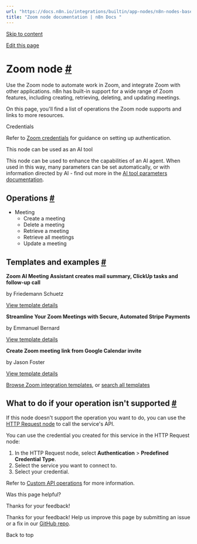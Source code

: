 ```yaml
---
url: "https://docs.n8n.io/integrations/builtin/app-nodes/n8n-nodes-base.zoom/"
title: "Zoom node documentation | n8n Docs "
---
```


[Skip to content](https://docs.n8n.io/integrations/builtin/app-nodes/n8n-nodes-base.zoom/#zoom-node)

[Edit this page](https://github.com/n8n-io/n8n-docs/edit/main/docs/integrations/builtin/app-nodes/n8n-nodes-base.zoom.md "Edit this page")

# Zoom node [\#](https://docs.n8n.io/integrations/builtin/app-nodes/n8n-nodes-base.zoom/\#zoom-node "Permanent link")

Use the Zoom node to automate work in Zoom, and integrate Zoom with other applications. n8n has built-in support for a wide range of Zoom features, including creating, retrieving, deleting, and updating meetings.

On this page, you'll find a list of operations the Zoom node supports and links to more resources.

Credentials

Refer to [Zoom credentials](https://docs.n8n.io/integrations/builtin/credentials/zoom/) for guidance on setting up authentication.

This node can be used as an AI tool

This node can be used to enhance the capabilities of an AI agent. When used in this way, many parameters can be set automatically, or with information directed by AI - find out more in the [AI tool parameters documentation](https://docs.n8n.io/advanced-ai/examples/using-the-fromai-function/).

## Operations [\#](https://docs.n8n.io/integrations/builtin/app-nodes/n8n-nodes-base.zoom/\#operations "Permanent link")

- Meeting
  - Create a meeting
  - Delete a meeting
  - Retrieve a meeting
  - Retrieve all meetings
  - Update a meeting

## Templates and examples [\#](https://docs.n8n.io/integrations/builtin/app-nodes/n8n-nodes-base.zoom/\#templates-and-examples "Permanent link")

**Zoom AI Meeting Assistant creates mail summary, ClickUp tasks and follow-up call**

by Friedemann Schuetz

[View template details](https://n8n.io/workflows/2800-zoom-ai-meeting-assistant-creates-mail-summary-clickup-tasks-and-follow-up-call/)

**Streamline Your Zoom Meetings with Secure, Automated Stripe Payments**

by Emmanuel Bernard

[View template details](https://n8n.io/workflows/2192-streamline-your-zoom-meetings-with-secure-automated-stripe-payments/)

**Create Zoom meeting link from Google Calendar invite**

by Jason Foster

[View template details](https://n8n.io/workflows/1340-create-zoom-meeting-link-from-google-calendar-invite/)

[Browse Zoom integration templates](https://n8n.io/integrations/zoom/), or [search all templates](https://n8n.io/workflows/)

## What to do if your operation isn't supported [\#](https://docs.n8n.io/integrations/builtin/app-nodes/n8n-nodes-base.zoom/\#what-to-do-if-your-operation-isnt-supported "Permanent link")

If this node doesn't support the operation you want to do, you can use the [HTTP Request node](https://docs.n8n.io/integrations/builtin/core-nodes/n8n-nodes-base.httprequest/) to call the service's API.

You can use the credential you created for this service in the HTTP Request node:

1. In the HTTP Request node, select **Authentication** \> **Predefined Credential Type**.
2. Select the service you want to connect to.
3. Select your credential.

Refer to [Custom API operations](https://docs.n8n.io/integrations/custom-operations/) for more information.

Was this page helpful?






Thanks for your feedback!






Thanks for your feedback! Help us improve this page by submitting an issue or a fix in our [GitHub repo](https://github.com/n8n-io/n8n-docs).


Back to top